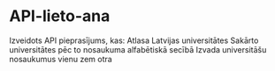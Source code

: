 # API-lieto-ana
Izveidots API pieprasījums, kas:
Atlasa Latvijas universitātes
Sakārto universitātes pēc to nosaukuma alfabētiskā secībā
Izvada universitāšu nosaukumus vienu zem otra 

